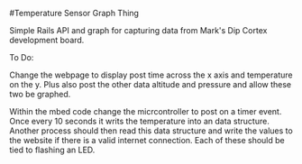 #Temperature Sensor Graph Thing

Simple Rails API and graph for capturing data from Mark's Dip Cortex development board.

To Do:

Change the webpage to display post time across the x axis and temperature on the y. Plus also post the other data altitude and pressure and allow these two be graphed. 

Within the mbed code change the micrcontroller to post on a timer event. Once every 10 seconds it writs the temperature into an data structure. Another process should then read this data structure and write the values to the website if there is a valid internet connection. Each of these should be tied to flashing an LED. 

